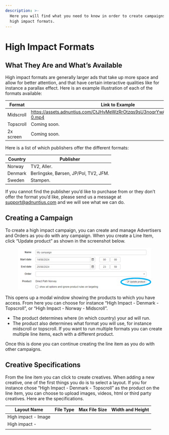```yaml
---
description: >-
  Here you will find what you need to know in order to create campaigns using
  high impact formats.
---
```


# High Impact Formats

## What They Are and What’s Available

High impact formats are generally larger ads that take up more space and allow for better attention, and that have certain interactive qualities like for instance a parallax effect. Here is an example illustration of each of the formats available:

<table><thead><tr><th width="120">Format</th><th>Link to Example</th></tr></thead><tbody><tr><td>Midscroll</td><td><a href="https://assets.adnuntius.com/CtJHvMeWzRrOtzqs9sU3noqrYwAwyHRtaUzUDk2js-0.mp4">https://assets.adnuntius.com/CtJHvMeWzRrOtzqs9sU3noqrYwAwyHRtaUzUDk2js-0.mp4</a></td></tr><tr><td>Topscroll</td><td>Coming soon.</td></tr><tr><td>2x screen</td><td>Coming soon.</td></tr></tbody></table>

Here is a list of which publishers offer the different formats:

| Country | Publisher                             |
| ------- | ------------------------------------- |
| Norway  | TV2, Aller.                           |
| Denmark | Berlingske, Børsen, JP/Pol, TV2, JFM. |
| Sweden  | Stampen.                              |

If you cannot find the publisher you’d like to purchase from or they don’t offer the format you’d like, please send us a message at support@adnuntius.com and we will see what we can do.

## Creating a Campaign

To create a high impact campaign, you can create and manage Advertisers and Orders as you do with any campaign. When you create a Line Item, click “Update product” as shown in the screenshot below.

<figure><img src="../../../../../.gitbook/assets/202408 High Impact Update Product.png" alt=""><figcaption></figcaption></figure>

This opens up a modal window showing the products to which you have access. From here you can choose for instance “High Impact - Denmark - Topscroll”, or “High Impact - Norway - Midscroll”.&#x20;

* The product determines where (in which country) your ad will run.&#x20;
* The product also determines what format you will use, for instance midscroll or topscroll. If you want to run multiple formats you can create multiple line items, each with a different product.

Once this is done you can continue creating the line item as you do with other campaigns.

## Creative Specifications

From the line item you can click to create creatives. When adding a new creative, one of the first things you do is to select a layout. If you for instance chose “High Impact - Denmark - Topscroll” as the product on the line item, you can choose to upload images, videos, html or third party creatives. Here are the specifications.

| Layout Name         | File Type | Max File Size | Width and Height |
| ------------------- | --------- | ------------- | ---------------- |
| High impact - Image |           |               |                  |
| High impact -       |           |               |                  |
|                     |           |               |                  |




